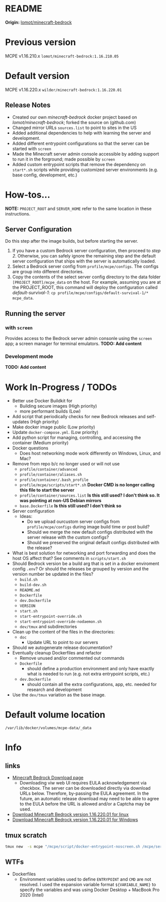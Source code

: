 README
=======================

__Origin:__ [lomot/minecraft-bedrock](https://registry.hub.docker.com/r/lomot/minecraft-bedrock/)


# Previous version
MCPE v1.16.210.x
```lomot/minecraft-bedrock:1.16.210.05```

# Default version
MCPE v1.16.220.x
```wilder/minecraft-bedrock:1.16.220.01```

## Release Notes
 * Created our own _minecraft-bedrock_ docker project based on _lomot/minecraft-bedrock_; forked the source on (github.com)
 * Changed mirror URLs ```sources.list``` to point to sites in the US
 * Added additional dependencies to help with learning the server and development.
 * Added different entrypoint configurations so that the server can be started with ```screen```
 * Made the Minecraft server admin console accessible by adding support to run it in the forground; made possible by ```screen```
 * Added custom entrypoint scripts that remove the dependency on ```start*.sh``` scripts while providing customized server environments (e.g. base config, development, etc.)

 

# How-tos...

__NOTE:__ ```PROJECT_ROOT``` and ```SERVER_HOME``` refer to the same location in these instructions.

## Server Configuration
Do this step after the image builds, but before starting the server.

 1. If you have a custom Bedrock server configuration, then proceed to _step 2_. Otherwise, you can safely ignore the remaining step and the default server configuration that ships with the server is automatically loaded.
 2. Select a Bedrock server config from ```profile/mcpe/configs```. The configs are group into different directories.
 3. Copy the contents of the select server config directory to the data folder ```[PROJECT_ROOT]/mcpe_data``` on the host. For example, assuming you are at the PROJECT_ROOT, this command will deploy the configuration called _default-survival-1_: ```cp profile/mcpe/configs/default-survival-1/* mcpe_data```.

## Running the server 

### with ```screen```
Provides access to the Bedrock server admin consonle using the ```screen``` app; a screen manager for terminal emulators.
__TODO: Add content__

### Development mode
__TODO: Add content__



# Work In-Progress / TODOs

* Better use Docker Buildkit for
	- Building secure images (High priority)
	- more performant builds (Low)
* Add script that periodically checks for new Bedrock releases and self-updates (High priority)
* Make docker image public (Low priority)
* Update ```docker-compose.yml```. (Low priority)
* Add python script for managing, controlling, and accessing the container (Medium priority)
* Docker questions
	- Does host networking mode work differently on Windows, Linux, and Mac?
* Remove from repo b/c no longer used or will not use
	- ```profile/container/advanced```
	- ```profile/container/aliases.sh```
	- ```profile/container/.bash_profile```
	- ```profile/mcpe/scripts/start*.sh``` __Docker CMD is no longer calling this file to start the server__
	- ```profile/container/sources.list``` __Is this still used? I don't think so. It was pointing at non-US Debian mirrors__
	- ```base.Dockerfile``` __Is this still used? I don't think so__
* Server configuration
	- Ideas:
		+ Do we upload ourcustom server configs from ```profile/mcpe/configs``` during image build time or post build?
		+ Should we merge the new default configs distributed with the server release with the custom configs?
		+ Should we preserved the original default configs distributed with the release?
* What is best solution for networking and port forwarding and does the host OS affect that? See comments in ```scripts/start.sh```
* Should Bedrock version be a build arg that is set in a docker enviroment config ```.env```? Or should the releases be grouped by version and the version number be updated in the files?
	- ```build.sh```
	- ```build-dev.sh```
	- ```README.md```
	- ```Dockerfile```
	- ```dev.Dockerfile```
	- ```VERSION```
	- ```start.sh```
	- ```start-entrypoint-override.sh```
	- ```start-entrypoint-override-nodaemon.sh```
	- ```dev/tmux``` and subdirectories
 * Clean up the content of the files in the directories:
 	- ```doc```
 		+ Update URL to point to our servers
 * Should we autogenerate release documentation?
 * Eventually cleanup Dockerfiles and refactor
 	- Remove unused and/or commented out commands
 	- ```Dockerfile``` 
 		+ should define a production environment and only have exactly what is needed to run (e.g. not extra entrypoint scripts, etc.)
 	- ```dev.Dockerfile``` 
 		+ should contain all the extra configurations, app, etc. needed for research and development
 * Use the ```dev/tmux``` variation as the base image.

# Default volume location
```
/var/lib/docker/volumes/mcpe-data/_data
```

# Info

## links 
 * [Minecraft Bedrock Download page](https://www.minecraft.net/en-us/download/server/bedrock)
 	- Downloading viw web UI requires EULA acknowledgement via checkbox. The server can be downloaded directly via download URLs below. Therefore, by-passing the EULA agreement. In the future, an automatic release download may need to be able to agree to the EULA before the URL is allowed and/or a Captcha may be used.
 * [Download Minecraft Bedrock version 1.16.220.01 for linux](https://minecraft.azureedge.net/bin-linux/bedrock-server-1.16.221.01.zip)
 * [Download Minecraft Bedrock version 1.16.220.01 for Windows](https://minecraft.azureedge.net/bin-win/bedrock-server-1.16.221.01.zip)


## tmux scratch

```bash
tmux new  -s mcpe "/mcpe/script/docker-entrypoint-noscreen.sh /mcpe/server/bedrock_server"
```

## WTFs

 * Dockerfiles
 	- Environment variables used to define ```ENTRYPOINT``` and ```CMD``` are not resolved. I used the expansion variable format ```${VARIABLE_NAME}``` to specify the variables and was using Docker Desktop + MacBook Pro 2020 (Intel)
